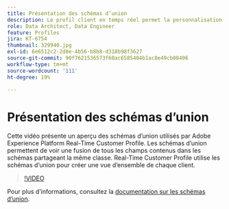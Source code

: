 ```yaml
---
title: Présentation des schémas d’union
description: Le profil client en temps réel permet la personnalisation cross-canal à l’échelle de chaque étape du parcours client. Les données par lots ou en flux continu peuvent être activées pour Real-time Customer Profile en activant le schéma et le jeu de données correspondant.
role: Data Architect, Data Engineer
feature: Profiles
jira: KT-6754
thumbnail: 329940.jpg
exl-id: 6e6512c2-2d8e-4b56-b8b8-d318b98f3627
source-git-commit: 90f7621536573f60ac6585404b1ac0e49cb08496
workflow-type: tm+mt
source-wordcount: '111'
ht-degree: 19%

---
```


# Présentation des schémas d’union

Cette vidéo présente un aperçu des schémas d’union utilisés par Adobe Experience Platform Real-Time Customer Profile. Les schémas d’union permettent de voir une fusion de tous les champs contenus dans les schémas partageant la même classe. Real-Time Customer Profile utilise les schémas d’union pour créer une vue d’ensemble de chaque client.

>[!VIDEO](https://video.tv.adobe.com/v/329940?quality=12&learn=on)

Pour plus d’informations, consultez la [documentation sur les schémas d’union](https://experienceleague.adobe.com/docs/experience-platform/profile/union-schemas/union-schema.html).

